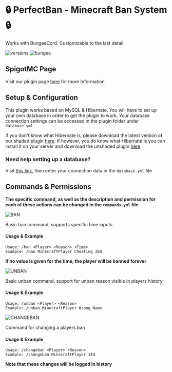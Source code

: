 # 🔒 PerfectBan - Minecraft Ban System 🔒

Works with BungeeCord. Customizable to the last detail.

![versions](https://img.shields.io/badge/versions-1.8.x%20--%201.17.x-blue)
![bungee](https://img.shields.io/badge/platform-bungeecord-blue)

## SpigotMC Page

Visit our plugin page [here][spigotmc] for more Information

## Setup & Configuration

This plugin works based on MySQL & Hibernate. You will have to set up your own database in order to get the plugin to work. Your database connection settings can be accessed in the plugin folder under `database.yml`

If you don't know what Hibernate is, please download the latest version of our shaded plugin [here][plugin_shaded]. If however, you do know what Hibernate is you can install it on your server and download the unshaded plugin [here][plugin_unshaded]

### Need help setting up a database?

Visit [this link][mysqlhelp], then enter your connection data in the `database.yml` file

## Commands & Permissions

**The specific command, as well as the description and permission for each of these actions can be changed in the `commands.yml` file**

![BAN](https://img.shields.io/static/v1?label=1.&message=Ban%20Command&color=blue&style=for-the-badge)

Basic ban command, supports specific time inputs

#### Usage & Example
```
Usage: /ban <Player> <Reason> <Time>
Example: /ban MinecraftPlayer Cheating 30d
```

**If no value is given for the time, the player will be banned forever**

![UNBAN](https://img.shields.io/static/v1?label=2.&message=Unban%20Command&color=blue&style=for-the-badge)

Basic unban command, support for unban reason visible in players history


#### Usage & Example
```
Usage: /unban <Player> <Reason>
Example: /unban MinecraftPlayer Wrong Name
```

![CHANGEBAN](https://img.shields.io/static/v1?label=3.&message=Change%20Ban%20Command&color=blue&style=for-the-badge)

Command for changing a players ban

#### Usage & Example
```
Usage: /changeban <Player> <Reason>
Example: /changeban MinecraftPlayer 14d
```

**Note that these changes will be logged in history**


[spigotmc]: https://www.spigotmc.org
[mysqlhelp]: https://dev.mysql.com/doc/mysql-getting-started/en/
[plugin_shaded]: https://www.spigotmc.org
[plugin_unshaded]: https://www.spigotmc.org
